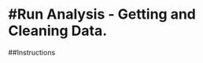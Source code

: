 #Run Analysis - Getting and Cleaning Data.
=========================================
##Instructions
